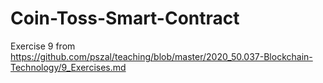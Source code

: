 # Coin-Toss-Smart-Contract
Exercise 9 from https://github.com/pszal/teaching/blob/master/2020_50.037-Blockchain-Technology/9_Exercises.md


